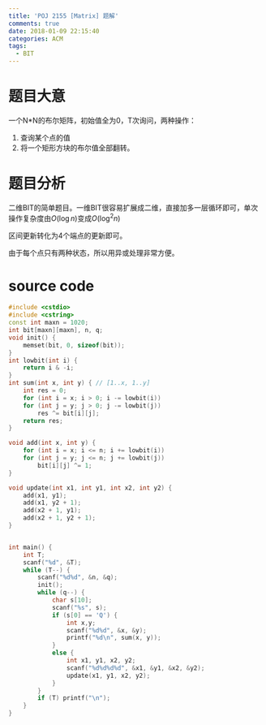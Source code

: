 ```yaml
---
title: 'POJ 2155 [Matrix] 题解'
comments: true
date: 2018-01-09 22:15:40
categories: ACM
tags:
  - BIT
---
```

# 题目大意
一个N*N的布尔矩阵，初始值全为0，T次询问，两种操作：
1. 查询某个点的值
2. 将一个矩形方块的布尔值全部翻转。

<!-- more -->

# 题目分析
二维BIT的简单题目。一维BIT很容易扩展成二维，直接加多一层循环即可，单次操作复杂度由$O(\log n)$变成$O(\log^2 n)$

区间更新转化为4个端点的更新即可。

由于每个点只有两种状态，所以用异或处理非常方便。

# source code
```c++
#include <cstdio>
#include <cstring>
const int maxn = 1020;
int bit[maxn][maxn], n, q;
void init() {
    memset(bit, 0, sizeof(bit));
}
int lowbit(int i) {
    return i & -i;
}
int sum(int x, int y) { // [1..x, 1..y]
    int res = 0;
    for (int i = x; i > 0; i -= lowbit(i))
    for (int j = y; j > 0; j -= lowbit(j))
        res ^= bit[i][j];
    return res;
}

void add(int x, int y) {
    for (int i = x; i <= n; i += lowbit(i))
    for (int j = y; j <= n; j += lowbit(j))
        bit[i][j] ^= 1;
}

void update(int x1, int y1, int x2, int y2) {
    add(x1, y1);
    add(x1, y2 + 1);
    add(x2 + 1, y1);
    add(x2 + 1, y2 + 1);
}


int main() {
    int T;
    scanf("%d", &T);
    while (T--) {
        scanf("%d%d", &n, &q);
        init();
        while (q--) {
            char s[10];
            scanf("%s", s);
            if (s[0] == 'Q') {
                int x,y;
                scanf("%d%d", &x, &y);
                printf("%d\n", sum(x, y));
            }
            else {
                int x1, y1, x2, y2;
                scanf("%d%d%d%d", &x1, &y1, &x2, &y2);
                update(x1, y1, x2, y2);
            }
        }
        if (T) printf("\n");
    }
}


```